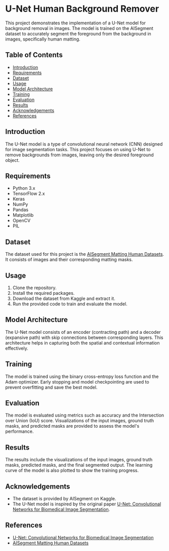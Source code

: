 # U-Net Human Background Remover 

This project demonstrates the implementation of a U-Net model for background removal in images. The model is trained on the AISegment dataset to accurately segment the foreground from the background in images, specifically human matting.

## Table of Contents
- [Introduction](#introduction)
- [Requirements](#requirements)
- [Dataset](#dataset)
- [Usage](#usage)
- [Model Architecture](#model-architecture)
- [Training](#training)
- [Evaluation](#evaluation)
- [Results](#results)
- [Acknowledgements](#acknowledgements)
- [References](#references)

## Introduction
The U-Net model is a type of convolutional neural network (CNN) designed for image segmentation tasks. This project focuses on using U-Net to remove backgrounds from images, leaving only the desired foreground object.

## Requirements
- Python 3.x
- TensorFlow 2.x
- Keras
- NumPy
- Pandas
- Matplotlib
- OpenCV
- PIL

## Dataset
The dataset used for this project is the [AISegment Matting Human Datasets](https://www.kaggle.com/datasets/laurentmih/aisegmentcom-matting-human-datasets). It consists of images and their corresponding matting masks.

## Usage
1. Clone the repository.
2. Install the required packages.
3. Download the dataset from Kaggle and extract it.
4. Run the provided code to train and evaluate the model.

## Model Architecture
The U-Net model consists of an encoder (contracting path) and a decoder (expansive path) with skip connections between corresponding layers. This architecture helps in capturing both the spatial and contextual information effectively.

## Training
The model is trained using the binary cross-entropy loss function and the Adam optimizer. Early stopping and model checkpointing are used to prevent overfitting and save the best model.

## Evaluation
The model is evaluated using metrics such as accuracy and the Intersection over Union (IoU) score. Visualizations of the input images, ground truth masks, and predicted masks are provided to assess the model's performance.

## Results
The results include the visualizations of the input images, ground truth masks, predicted masks, and the final segmented output. The learning curve of the model is also plotted to show the training progress.

## Acknowledgements
- The dataset is provided by AISegment on Kaggle.
- The U-Net model is inspired by the original paper [U-Net: Convolutional Networks for Biomedical Image Segmentation](https://arxiv.org/abs/1505.04597).

## References
- [U-Net: Convolutional Networks for Biomedical Image Segmentation](https://arxiv.org/abs/1505.04597)
- [AISegment Matting Human Datasets](https://www.kaggle.com/datasets/laurentmih/aisegmentcom-matting-human-datasets)

